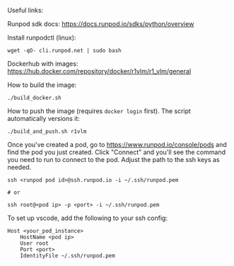 Useful links:

Runpod sdk docs: https://docs.runpod.io/sdks/python/overview

Install runpodctl (linux):
```
wget -qO- cli.runpod.net | sudo bash
```

Dockerhub with images: https://hub.docker.com/repository/docker/r1vlm/r1_vlm/general

How to build the image:
```
./build_docker.sh
```

How to push the image (requires `docker login` first). The script automatically versions it:
```
./build_and_push.sh r1vlm
```

Once you've created a pod, go to https://www.runpod.io/console/pods and find the pod you just created. Click "Connect" and you'll see the command you need to run to connect to the pod. Adjust the path to the ssh keys as needed.

```
ssh <runpod pod id>@ssh.runpod.io -i ~/.ssh/runpod.pem

# or

ssh root@<pod ip> -p <port> -i ~/.ssh/runpod.pem
```

To set up vscode, add the following to your ssh config:
```
Host <your_pod_instance>
    HostName <pod ip>
    User root
    Port <port>
    IdentityFile ~/.ssh/runpod.pem
```
